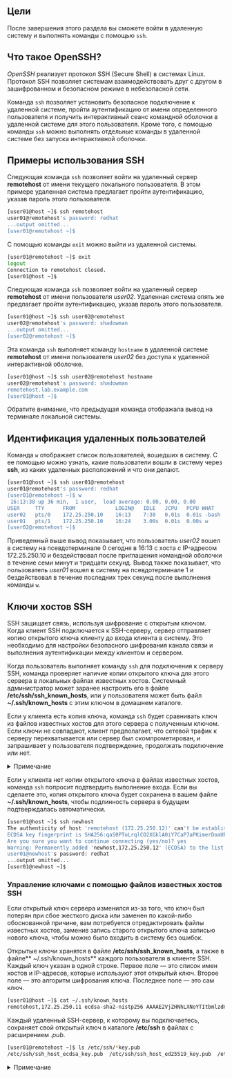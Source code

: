 ## Цели

После завершения этого раздела вы сможете войти в удаленную систему и выполнять команды с помощью `ssh`.

## Что такое OpenSSH?

*OpenSSH* реализует протокол SSH (Secure Shell) в системах Linux. Протокол SSH позволяет системам взаимодействовать друг с другом в зашифрованном и безопасном режиме в небезопасной сети.

Команда `ssh` позволяет установить безопасное подключение к удаленной системе, пройти аутентификацию от имени определенного пользователя и получить интерактивный сеанс командной оболочки в удаленной системе для этого пользователя. Кроме того, с помощью команды `ssh` можно выполнять отдельные команды в удаленной системе без запуска интерактивной оболочки.

## Примеры использования SSH

Следующая команда `ssh` позволяет войти на удаленный сервер **remotehost** от имени текущего локального пользователя. В этом примере удаленная система предлагает пройти аутентификацию, указав пароль этого пользователя.

```bash
[user01@host ~]$ ssh remotehost
user01@remotehost's password: redhat
...output omitted...
[user01@remotehost ~]$ 
```

С помощью команды `exit` можно выйти из удаленной системы.

```bash
[user01@remotehost ~]$ exit
logout
Connection to remotehost closed.
[user01@host ~]$ 
```

Следующая команда `ssh` позволяет войти на удаленный сервер **remotehost** от имени пользователя *user02*. Удаленная система опять же предлагает пройти аутентификацию, указав пароль этого пользователя.

```bash
[user01@host ~]$ ssh user02@remotehost
user02@remotehost's password: shadowman
...output omitted...
[user02@remotehost ~]$ 
```

Эта команда `ssh` выполняет команду `hostname` в удаленной системе **remotehost** от имени пользователя *user02* без доступа к удаленной интерактивной оболочке.

```bash
[user01@host ~]$ ssh user02@remotehost hostname
user02@remotehost's password: shadowman
remotehost.lab.example.com
[user01@host ~]$ 
```

Обратите внимание, что предыдущая команда отображала вывод на терминале локальной системы.

## Идентификация удаленных пользователей

Команда `w` отображает список пользователей, вошедших в систему. С ее помощью можно узнать, какие пользователи вошли в систему через **ssh**, из каких удаленных расположений и что они делают.

```bash
[user01@host ~]$ ssh user01@remotehost
user01@remotehost's password: redhat
[user01@remotehost ~]$ w
 16:13:38 up 36 min,  1 user,  load average: 0.00, 0.00, 0.00
USER     TTY      FROM             LOGIN@   IDLE   JCPU   PCPU WHAT
user02   pts/0    172.25.250.10    16:13    7:30   0.01s  0.01s -bash
user01   pts/1    172.25.250.10    16:24    3.00s  0.01s  0.00s w
[user02@remotehost ~]$ 
```

Приведенный выше вывод показывает, что пользователь *user02* вошел в систему на псевдотерминале 0 сегодня в 16:13 с хоста с IP-адресом 172.25.250.10 и бездействовал после приглашения командной оболочки в течение семи минут и тридцати секунд. Вывод также показывает, что пользователь *user01* вошел в систему на псевдотерминале 1 и бездействовал в течение последних трех секунд после выполнения команды `w`.

## Ключи хостов SSH

SSH защищает связь, используя шифрование с открытым ключом. Когда клиент SSH подключается к SSH-серверу, сервер отправляет копию открытого ключа клиенту до входа клиента в систему. Это необходимо для настройки безопасного шифрования канала связи и выполнения аутентификации между клиентом и сервером.

Когда пользователь выполняет команду `ssh` для подключения к серверу SSH, команда проверяет наличие копии открытого ключа для этого сервера в локальных файлах известных хостов. Системный администратор может заранее настроить его в файле **/etc/ssh/ssh_known_hosts**, или у пользователя может быть файл **~/.ssh/known_hosts** с этим ключом в домашнем каталоге.

Если у клиента есть копия ключа, команда `ssh` будет сравнивать ключ из файлов известных хостов для этого сервера с полученным ключом. Если ключи не совпадают, клиент предполагает, что сетевой трафик к серверу перехватывается или сервер был скомпрометирован, и запрашивает у пользователя подтверждение, продолжать подключение или нет.

<details>
<summary>Примечание</summary>

Установите значение *yes* для параметра **StrictHostKeyChecking** в файле **~/.ssh/config** пользователя или системном файле **/etc/ssh/ssh_config**, чтобы команда `ssh` всегда прерывала подключение SSH, если открытые ключи не совпадают.
</details>

Если у клиента нет копии открытого ключа в файлах известных хостов, команда `ssh` попросит подтвердить выполнение входа. Если вы сделаете это, копия открытого ключа будет сохранена в вашем файле **~/.ssh/known_hosts**, чтобы подлинность сервера в будущем подтверждалась автоматически.

```bash
[user01@host ~]$ ssh newhost
The authenticity of host 'remotehost (172.25.250.12)' can't be established.
ECDSA key fingerprint is SHA256:qaS0PToLrqlCO2XGklA0iY7CaP7aPKimerDoaUkv720.
Are you sure you want to continue connecting (yes/no)? yes
Warning: Permanently added 'newhost,172.25.250.12' (ECDSA) to the list of known hosts.
user01@newhost's password: redhat
...output omitted...
[user01@newhost ~]$ 
```

### Управление ключами с помощью файлов известных хостов SSH

Если открытый ключ сервера изменился из-за того, что ключ был потерян при сбое жесткого диска или заменен по какой-либо обоснованной причине, вам потребуется отредактировать файлы известных хостов, заменив запись старого открытого ключа записью нового ключа, чтобы можно было входить в систему без ошибок.

Открытые ключи хранятся в файле **/etc/ssh/ssh_known_hosts**, а также в файле** ~/.ssh/known_hosts** каждого пользователя в клиенте SSH. Каждый ключ указан в одной строке. Первое поле — это список имен хостов и IP-адресов, которые используют этот открытый ключ. Второе поле — это алгоритм шифрования ключа. Последнее поле — это сам ключ.

```bash
[user01@host ~]$ cat ~/.ssh/known_hosts
remotehost,172.25.250.11 ecdsa-sha2-nistp256 AAAAE2VjZHNhLXNoYTItbmlzdHAyNTYAAAAIbmlzdHAyNTYAAABBBOsEi0e+FlaNT6jul8Ag5Nj+RViZl0yE2w6iYUr+1fPtOIF0EaOgFZ1LXM37VFTxdgFxHS3D5WhnIfb+68zf8+w=
```

Каждый удаленный SSH-сервер, к которому вы подключаетесь, сохраняет свой открытый ключ в каталоге **/etc/ssh** в файлах с расширением *.pub*.

```bash
[user01@remotehost ~]$ ls /etc/ssh/*key.pub
/etc/ssh/ssh_host_ecdsa_key.pub  /etc/ssh/ssh_host_ed25519_key.pub  /etc/ssh/ssh_host_rsa_key.pub
```

<details>
<summary>Примечание</summary>

Рекомендуется добавлять записи, соответствующие файлам ssh_host_*key.pub сервера, в свой файл ~/.ssh/known_hosts или системный файл /etc/ssh/ssh_known_hosts.
</details>